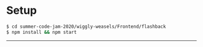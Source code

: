 # Setup


``` bash
$ cd summer-code-jam-2020/wiggly-weasels/Frontend/flashback
$ npm install && npm start
```

---

